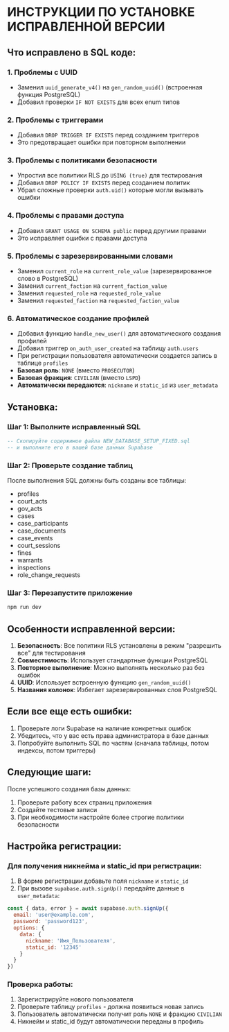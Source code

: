 # ИНСТРУКЦИИ ПО УСТАНОВКЕ ИСПРАВЛЕННОЙ ВЕРСИИ

## Что исправлено в SQL коде:

### 1. Проблемы с UUID
- Заменил `uuid_generate_v4()` на `gen_random_uuid()` (встроенная функция PostgreSQL)
- Добавил проверки `IF NOT EXISTS` для всех enum типов

### 2. Проблемы с триггерами
- Добавил `DROP TRIGGER IF EXISTS` перед созданием триггеров
- Это предотвращает ошибки при повторном выполнении

### 3. Проблемы с политиками безопасности
- Упростил все политики RLS до `USING (true)` для тестирования
- Добавил `DROP POLICY IF EXISTS` перед созданием политик
- Убрал сложные проверки `auth.uid()` которые могли вызывать ошибки

### 4. Проблемы с правами доступа
- Добавил `GRANT USAGE ON SCHEMA public` перед другими правами
- Это исправляет ошибки с правами доступа

### 5. Проблемы с зарезервированными словами
- Заменил `current_role` на `current_role_value` (зарезервированное слово в PostgreSQL)
- Заменил `current_faction` на `current_faction_value`
- Заменил `requested_role` на `requested_role_value`
- Заменил `requested_faction` на `requested_faction_value`

### 6. Автоматическое создание профилей
- Добавил функцию `handle_new_user()` для автоматического создания профилей
- Добавил триггер `on_auth_user_created` на таблицу `auth.users`
- При регистрации пользователя автоматически создается запись в таблице `profiles`
- **Базовая роль**: `NONE` (вместо `PROSECUTOR`)
- **Базовая фракция**: `CIVILIAN` (вместо `LSPD`)
- **Автоматически передаются**: `nickname` и `static_id` из `user_metadata`

## Установка:

### Шаг 1: Выполните исправленный SQL
```sql
-- Скопируйте содержимое файла NEW_DATABASE_SETUP_FIXED.sql
-- и выполните его в вашей базе данных Supabase
```

### Шаг 2: Проверьте создание таблиц
После выполнения SQL должны быть созданы все таблицы:
- profiles
- court_acts  
- gov_acts
- cases
- case_participants
- case_documents
- case_events
- court_sessions
- fines
- warrants
- inspections
- role_change_requests

### Шаг 3: Перезапустите приложение
```bash
npm run dev
```

## Особенности исправленной версии:

1. **Безопасность**: Все политики RLS установлены в режим "разрешить все" для тестирования
2. **Совместимость**: Использует стандартные функции PostgreSQL
3. **Повторное выполнение**: Можно выполнять несколько раз без ошибок
4. **UUID**: Использует встроенную функцию `gen_random_uuid()`
5. **Названия колонок**: Избегает зарезервированных слов PostgreSQL

## Если все еще есть ошибки:

1. Проверьте логи Supabase на наличие конкретных ошибок
2. Убедитесь, что у вас есть права администратора в базе данных
3. Попробуйте выполнить SQL по частям (сначала таблицы, потом индексы, потом триггеры)

## Следующие шаги:

После успешного создания базы данных:
1. Проверьте работу всех страниц приложения
2. Создайте тестовые записи
3. При необходимости настройте более строгие политики безопасности

## Настройка регистрации:

### Для получения никнейма и static_id при регистрации:
1. В форме регистрации добавьте поля `nickname` и `static_id`
2. При вызове `supabase.auth.signUp()` передайте данные в `user_metadata`:
```javascript
const { data, error } = await supabase.auth.signUp({
  email: 'user@example.com',
  password: 'password123',
  options: {
    data: {
      nickname: 'Имя_Пользователя',
      static_id: '12345'
    }
  }
})
```

### Проверка работы:
1. Зарегистрируйте нового пользователя
2. Проверьте таблицу `profiles` - должна появиться новая запись
3. Пользователь автоматически получит роль `NONE` и фракцию `CIVILIAN`
4. Никнейм и static_id будут автоматически переданы в профиль
